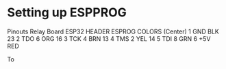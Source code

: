 # Setting up ESPPROG

Pinouts
Relay Board
ESP32      HEADER    ESPROG COLORS
            (Center)
1 GND                       BLK
23         2 TDO     6      ORG
16         3 TCK     4      BRN
13         4 TMS     2      YEL
14         5 TDI     8      GRN
6 +5V                       RED

To 
